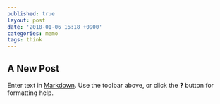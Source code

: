 ```yaml
---
published: true
layout: post
date: '2018-01-06 16:18 +0900'
categories: memo
tags: think
---
```

## A New Post

Enter text in [Markdown](http://daringfireball.net/projects/markdown/). Use the toolbar above, or click the **?** button for formatting help.

